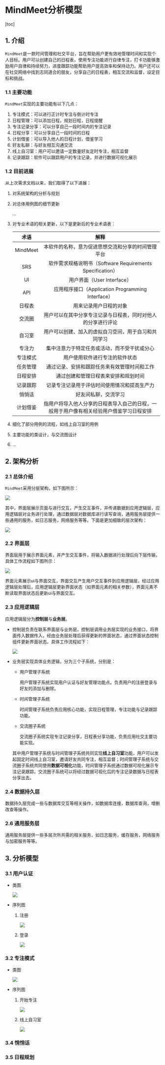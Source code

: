 # MindMeet分析模型

[toc]

## 1. 介绍

`MindMeet`是一款时间管理和社交平台，旨在帮助用户更有效地管理时间和实现个人目标。用户可以创建自己的日程表，使用专注功能进行自律专注，打卡功能够激励用户自律和持续努力，进度跟踪功能帮助用户提高效率和保持动力。用户还可以在社交网络中找到志同道合的朋友，分享自己的日程表，相互交流和监督，设定目标和挑战。

### 1.1 主要功能

`MindMeet`实现的主要功能有以下几点：

1. 专注模式：可以进行正计时专注与倒计时专注
2. 日程管理：可以添加日程，规划日程，日程提醒
3. 专注记录分享：可以分享自己一段时间内的专注记录
4. 日程分享：可以分享自己一段时间的日程
5. 计划借鉴：可以导入他人的日程计划，借鉴学习
6. 好友私聊：与好友相互沟通交流
7. 线上自习室：用户可以邀请一定数量好友定时专注，相互监督
8. 记录跟踪：软件可以跟踪用户的专注记录，并进行数据可视化展示

### 1.2 目前进展

从上次需求文档以来，我们取得了以下进展：

1. 对系统架构的分析与规划

2. 对总体用例图的细节更新

   …

3. 对专业术语的相关更新，以下是更新后的专业术语表：

   |   术语   |                             解释                             |
   | :------: | :----------------------------------------------------------: |
   | MindMeet |      本软件的名称，意为促进思想交流和分享的时间管理平台      |
   |   SRS    |  软件需求规格说明书（Software Requirements Specification）   |
   |    UI    |                  用户界面（User Interface）                  |
   |   API    |      应用程序接口（Application Programming Interface）       |
   |  日程表  |                    用来记录用户日程的对象                    |
   |  交流圈  | 用户可以在其中分享专注记录与日程表，同时对他人的分享进行评论 |
   |  自习室  |     用户可以创建、加入的虚拟自习空间，用于自习和共同学习     |
   |  专注力  |         集中注意力于特定任务或活动，而不受干扰或分心         |
   | 专注模式 |                用户使用软件进行专注的软件状态                |
   | 任务管理 |         通过记录、安排和跟踪任务来有效管理时间和工作         |
   | 日程安排 |             通过创建和管理日程表来安排和规划时间             |
   | 记录跟踪 |         记录专注记录用于评估时间使用情况和提高生产力         |
   |  悄悄话  |                     好友间私聊，交流学习                     |
   | 计划借鉴 | 指用户将导入他人分享的日程表导入自己的日程，一般用于用户像有相关经验用户借鉴学习日程安排 |

4. 细化了部分用例的流程，如线上自习室的用例

5. 主要功能的类设计，与交流图设计

6. …

## 2. 架构分析

### 2.1 总体介绍

`MindMeet`采用分层架构，如下图所示：

![](https://raw.githubusercontent.com/luxingzhi27/picture/main/system-architure-simplify.drawio.png)

其中，界面层展示页面与进行交互，产生交互事件，并传递数据到应用逻辑层，应用逻辑层对业务进行处理，通过数据层对数据库进行读写查询，通用服务层提供一些通用的服务，如日志服务，网络服务等等。下面是更加细致的层次架构：

![](https://raw.githubusercontent.com/luxingzhi27/picture/main/system-architeture.drawio.png)

### 2.2 界面层

界面层用于展示界面元素，并产生交互事件，将输入数据进行处理后向下层传输，具体工作流程如下图所示：

![](https://raw.githubusercontent.com/luxingzhi27/picture/main/ui.drawio.png)

界面元素展示ui与界面交互，界面交互产生用户交互事件到应用逻辑层，经过应用逻辑层处理后，应用逻辑层更新界面状态（如界面元素的相关参数），界面元素不断读取界面状态后更新ui与界面交互。

### 2.3 应用逻辑层

应用逻辑层分为**控制层**与**业务层**。

- 控制层负责在联系界面层与业务层，控制层调用业务层实现的业务接口，将界面传入数据传入，经由业务层处理后获得更新的界面状态，通过界面状态控制组件更新界面状态。具体工作流程如下：

  ![](https://raw.githubusercontent.com/luxingzhi27/picture/main/control_layer.drawio.png)
  
- 业务层实现具体业务逻辑，分为三个子系统，分别是：

  - 用户管理子系统

    用户管理子系统实现用户认证与好友管理功能点。负责用户的注册登录与好友的添加与删除。

  - 时间管理子系统

    时间管理子系统负责应用核心功能，实现日程管理，专注功能与记录跟踪功能。

  - 交流圈子系统

    交流圈子系统实现专注记录分享，日程表分享功能，负责应用社交主要功能实现。

  其中用户管理子系统与时间管理子系统共同实现**线上自习室**功能，用户可以发起固定时间线上自习室，邀请好友共同专注，相互监督；时间管理子系统与交流圈子系统共同使用**数据可视化**功能，时间管理子系统通过数据可视化展示专注记录跟踪，交流圈子系统可以将经过数据可视化后的专注记录数据与日程表分享出去。

### 2.4 数据持久层

数据持久层完成一些与数据库交互等相关操作，如数据库连接，数据库查询，增删改查等操作。

### 2.6 通用服务层

通用服务层提供一些多层次所共需的相关服务，如日志服务，缓存服务，网络服务与加密服务等等。

## 3. 分析模型

### 3.1 用户认证

- 类图

  ![](https://raw.githubusercontent.com/luxingzhi27/picture/main/Model1!auth-subsystem_0.png)

- 序列图

  1. 注册

     ![](https://raw.githubusercontent.com/luxingzhi27/picture/main/Collaboration2!Interaction1!Register_2.png)

  2. 登录

     ![](https://raw.githubusercontent.com/luxingzhi27/picture/main/Collaboration1!Interaction1!Login_1.png)

  

### 3.2 专注模式

- 类图

  ![](https://raw.githubusercontent.com/luxingzhi27/picture/main/Model!%E4%B8%93%E6%B3%A8%E6%A8%A1%E5%BC%8F_0.png)

- 序列图

  1. 开始专注

     ![](https://raw.githubusercontent.com/luxingzhi27/picture/main/Collaboration1!Interaction1!%E5%BC%80%E5%A7%8B%E4%B8%93%E6%B3%A8_1.png)

  2. 线上自习室

     ![](https://raw.githubusercontent.com/luxingzhi27/picture/main/Collaboration2!Interaction1!%E7%BA%BF%E4%B8%8A%E8%87%AA%E4%B9%A0%E5%AE%A4_2.png)

### 3.4 悄悄话

### 3.5 日程规划











